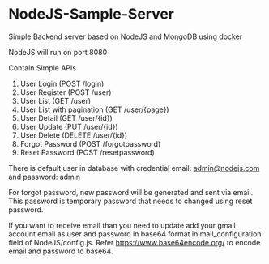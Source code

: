 # NodeJS-Sample-Server
Simple Backend server based on NodeJS and MongoDB using docker

NodeJS will run on port 8080

Contain Simple APIs
1) User Login (POST /login)
2) User Register (POST /user)
3) User List (GET /user)
4) User List with pagination (GET /user/{page})
5) User Detail (GET /user/{id})
6) User Update (PUT /user/{id})
7) User Delete (DELETE /user/{id})
8) Forgot Password (POST /forgotpassword)
9) Reset Password (POST /resetpassword)

There is default user in database with credential email: admin@nodejs.com and password: admin

For forgot password, new password will be generated and sent via email. This password is temporary password that needs to changed using reset password.

If you want to receive email than you need to update add your gmail account email as user and password in base64 format in mail_configuration field of NodeJS/config.js. Refer https://www.base64encode.org/ to encode email and password to base64.
